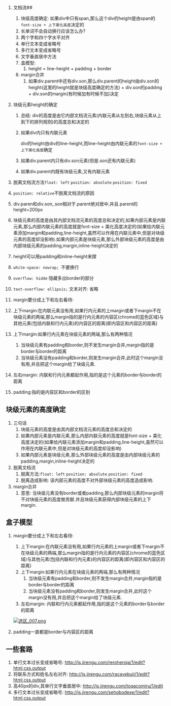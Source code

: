 1. 文档流##

   1. 块级高度确定: 如果div中只有span,那么这个div的height是由span的`font-size + 上下美化高度`决定的
   2. 长单词不会自动换行应该怎么办?
   3. 两个字和四个字水平对齐
   4. 单行文本变成省略号
   5. 多行文本变成省略号
   6. 文字垂直居中方法
   7. 盒模型: 
      1. height = line-height + padding + border
   8. margin合并
      1. 如果div.parent中还有div.son,那么div.parent的height由div.son的height(这里的height就是块级高度确定的方法) + div.son的padding + div.son的margin(有时候加有时候不加)决定

2. 块级元素height的确定

   1. 总结: div的高度是由它内部文档流元素(内联元素从左到右,块级元素从上到下的排列规则)的高度总和决定的

   2. 如果div内只有内联元素

      div的height由div的line-height,而line-height由内联元素的`font-size + 上下美化高度`确定

   3. 如果div.parent内只有div.son元素(但是.son还有内联元素)

   4. 如果div.parent内既有块级元素,又有内联元素

3. 脱离文档流方法`float: left` `position: absolute` `position: fixed`

4. `position: relative`不脱离文档流的原因

5. div.paren和div.son,.son相对于.parent绝对居中,并且.parent的height=200px

6. 块级元素的高度是由其内部文档流元素的高度总和决定的,如果内部元素是内联元素,那么内部内联元素的高度就是font-size + 美化高度决定的(如果给内联元素添加margin和padding,line-height,虽然可以作用在内联元素中,但是对块级元素的高度却没影响).如果内部元素是块级元素,那么外部块级元素的高度是由内部块级元素的padding,margin,inline-height决定的

7. height可以用padding和inline-height来撑

8. `white-space: nowrap; `不要换行

9. `overflow: hidde` 隐藏多出border的部分

10. `text-overflow: ellipsis;` 文本对齐: 省略

11. margin要分成上下和左右看待:

   1. 上下margin:在内联元素没有用,如果行内元素的上margin或者下margin不在块级元素的两端,那么margin指的是行内元素的内容区(chrome的蓝色区域)与其他元素(包括内联和行内元素)的内容区的距离(即内容区和内容区的距离)
   2. 上下margin:如果行内元素在块级元素的两端,那么有两种情况
      1. 当块级元素有padding和border,则不发生margin合并,margin指的是border与border的距离
      2. 当块级元素没有padding和border,则发生margin合并,此时这个margin没有用,并且把这个margin给了块级元素.
   3. 左右margin: 内联和行内元素都起作用,指的是这个元素的border与border的距离

12. padding:指的是内容区和border的区别

## 块级元素的高度确定

1. 三句话
   1. 块级元素的高度是由其内部文档流元素的高度总和决定的
   2. 如果内部元素是内联元素,那么内部内联元素的高度就是font-size + 美化高度决定的(如果给内联元素添加margin和padding,line-height,虽然可以作用在内联元素中,但是对块级元素的高度却没影响)
   3. 如果内部元素是块级元素,那么外部块级元素的高度是由内部块级元素的padding,margin,inline-height决定的
2. 脱离文档流
   1. 脱离方法:`float: left` `position: absolute` `position: fixed`
   2. 脱离造成影响: 该内部元素的高度不对外部块级元素的高度造成影响.
3. margin合并
   1. 意思: 当块级元素没有border或者padding,那么内部块级元素的margin将不对块级元素的高度做贡献.并且块级元素获得内部块级元素的上下margin.

## 盒子模型

1. margin要分成上下和左右看待:

   1. 上下margin:在内联元素没有用,如果行内元素的上margin或者下margin不在块级元素的两端,那么margin指的是行内元素的内容区(chrome的蓝色区域)与其他元素(包括内联和行内元素)的内容区的距离(即内容区和内容区的距离)
   2. 上下margin:如果行内元素在块级元素的两端,那么有两种情况
      1. 当块级元素有padding和border,则不发生margin合并,margin指的是border与border的距离
      2. 当块级元素没有padding和border,则发生margin合并,此时这个margin没有用,并且把这个margin给了块级元素.
   3. 左右margin: 内联和行内元素都起作用,指的是这个元素的border与border的距离

   [![选区_007.png](https://ooo.0o0.ooo/2017/11/23/5a1694a1a48ad.png)](https://ooo.0o0.ooo/2017/11/23/5a1694a1a48ad.png)

2. padding一直都是border与内容区的距离



## 一些套路

1. 单行文本过长变成省略号: http://js.jirengu.com/reroheroja/1/edit?html,css,output
2. 将联系方式和姓名左右对齐: http://js.jirengu.com/racayebuji/1/edit?html,css,output
3. 高40px的div,其单行文字垂直居中: http://js.jirengu.com/toqacomiru/1/edit
4. 多行文本过长变成省略号: http://js.jirengu.com/sehobodexe/1/edit?html,css,output








